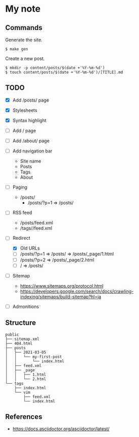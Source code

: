 # My note

## Commands

Generate the site.

```
$ make gen
```

Create a new post.

```
$ mkdir -p content/posts/$(date +'%Y-%m-%d')
$ touch content/posts/$(date +'%Y-%m-%d')/[TITLE].md
```

## TODO

* [x] Add /posts/ page
* [x] Stylesheets
* [x] Syntax highlight
* [ ] Add / page
* [ ] Add /about/ page
* [ ] Add navigation bar
    * Site name
    * Posts
    * Tags
    * About
* [ ] Paging
    * /posts/
        * /posts/?p=1 => /posts/
* [ ] RSS feed
    * /posts/feed.xml
    * /tags/<tag>/feed.xml
* [ ] Redirect
    * [x] Old URLs
    * [ ] /posts/?p=1
        => /posts/
            => /posts/_page/1.html
    * [ ] /posts/?p=2
        => /posts/_page/2.html
    * [ ] /
        => /posts/
* [ ] Sitemap
    * https://www.sitemaps.org/protocol.html
    * https://developers.google.com/search/docs/crawling-indexing/sitemaps/build-sitemap?hl=ja
* [ ] Admonitions


## Structure

```
public
├── sitemap.xml
├── 404.html
├── posts
│   ├── 2021-03-05
│   │   └── my-first-post
│   │       └── index.html
│   ├── feed.xml
│   ├── _page
│   │   ├── 1.html
│   │   └── 2.html
└── tags
    ├── index.html
    └── vim
        ├── feed.xml
        └── index.html
```


## References

* https://docs.asciidoctor.org/asciidoctor/latest/
